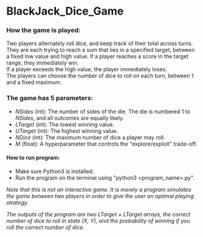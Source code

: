 # BlackJack_Dice_Game

### How the game is played:
Two players alternately roll dice, and keep track of their total across turns.   
They are each trying to reach a sum that lies in a specified target, between a fixed low value and high value. If a player reaches a score in the target range, they immediately win.   
If a player exceeds the high value, the player immediately loses.  
The players can choose the number of dice to roll on each turn, between 1 and a fixed maximum.  

### The game has 5 parameters:
- _NSides_ (int): The number of sides of the die. The die is numbered 1 to _NSides_, and all outcomes are equally likely.
- _LTarget_ (int): The lowest winning value.
- _UTarget_ (int): The highest winning value.
- _NDice_ (int): The maximum number of dice a player may roll.
- _M_ (float): A hyperparameter that controls the "explore/exploit" trade-off.


#### How to run program:
- Make sure Python3 is installed.
- Run the program on the terminal using "python3 <program_name>.py".


_Note that this is not an interactive game. It is merely a program simulates the game between two players in order to give the user an optimal playing strategy._  

_The outputs of the program are two LTarget × LTarget arrays, the correct number of dice to roll in state (X, Y), and
the probability of winning if you roll the correct number of dice._

